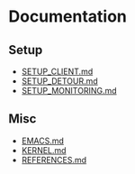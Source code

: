 Documentation
=============

Setup
-----

- [SETUP_CLIENT.md](SETUP_CLIENT.md)
- [SETUP_DETOUR.md](SETUP_DETOUR.md)
- [SETUP_MONITORING.md](SETUP_MONITORING.md)

Misc
----

- [EMACS.md](EMACS.md)
- [KERNEL.md](KERNEL.md)
- [REFERENCES.md](REFERENCES.md)
